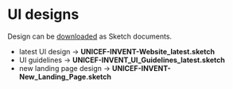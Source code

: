 # UI designs

Design can be [downloaded](https://drive.google.com/drive/folders/1EPEcHAO12rnzX1OITAF6cd9LVRujqb6j?usp=sharing) as Sketch documents.

- latest UI design -> **UNICEF-INVENT-Website_latest.sketch**
- UI guidelines -> **UNICEF-INVENT_UI_Guidelines_latest.sketch**
- new landing page design -> **UNICEF-INVENT-New_Landing_Page.sketch**



